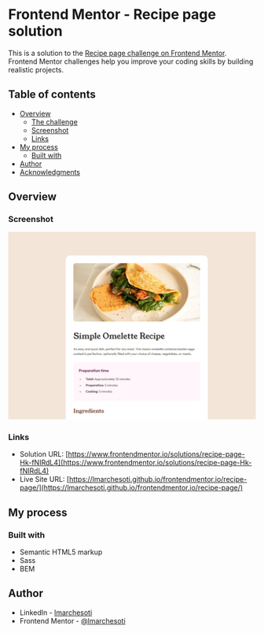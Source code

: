 # Frontend Mentor - Recipe page solution

This is a solution to the [Recipe page challenge on Frontend Mentor](https://www.frontendmentor.io/challenges/recipe-page-KiTsR8QQKm). Frontend Mentor challenges help you improve your coding skills by building realistic projects.

## Table of contents

- [Overview](#overview)
  - [The challenge](#the-challenge)
  - [Screenshot](#screenshot)
  - [Links](#links)
- [My process](#my-process)
  - [Built with](#built-with)
- [Author](#author)
- [Acknowledgments](#acknowledgments)

## Overview

### Screenshot

![](./screenshot.jpg)

### Links

- Solution URL: [https://www.frontendmentor.io/solutions/recipe-page-Hk-fNIRdL4](https://www.frontendmentor.io/solutions/recipe-page-Hk-fNIRdL4)
- Live Site URL: [https://lmarchesoti.github.io/frontendmentor.io/recipe-page/](https://lmarchesoti.github.io/frontendmentor.io/recipe-page/)

## My process

### Built with

- Semantic HTML5 markup
- Sass
- BEM

## Author

- LinkedIn - [lmarchesoti](https://www.linkedin.com/in/lmarchesoti/)
- Frontend Mentor - [@lmarchesoti](https://www.frontendmentor.io/profile/lmarchesoti)
